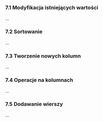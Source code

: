 ### 7.1 Modyfikacja istniejących wartości
...

### 7.2 Sortowanie
...

### 7.3 Tworzenie nowych kolumn
...

### 7.4 Operacje na kolumnach
...

### 7.5 Dodawanie wierszy
...

